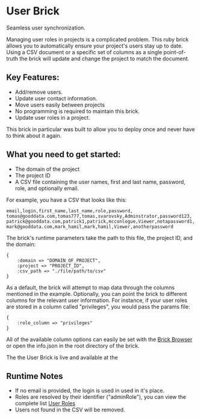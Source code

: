 User Brick
==========
Seamless user synchronization.

Managing user roles in projects is a complicated problem. This ruby brick allows you to automatically 
ensure your project's users stay up to date. Using a CSV document or a specific set of columns as a single point-of-truth 
the brick will update and change the project to match the document.

## Key Features:
- Add/remove users.
- Update user contact information.
- Move users easily between projects
- No programming is required to maintain this brick.
- Update user roles in a project.

This brick in particular was built to allow you to deploy once and never have to think about it again. 

## What you need to get started:
- The domain of the project
- The project ID
- A CSV file containing the user names, first and last name, password, role, and optionally email. 

For example, you have a CSV that looks like this:

    email,login,first_name,last_name,role,password,
    tomas@gooddata.com,tomas777,tomas,svarovsky,Adminstrator,password123,
    patrick@gooddata.com,patrick1,patrick,mcconlogue,Viewer,notapassword1,
    mark@gooddata.com,mark_hamil,mark,hamil,Viewer,anotherpassword
    
The brick's runtime parameters take the path to this file, the project ID, and the domain: 
   
    { 
        :domain => "DOMAIN_OF_PROJECT",
        :project => "PROJECT_ID",
        :csv_path => "./file/path/to/csv"
    }

As a default, the brick will attempt to map data through the columns mentioned in the example. Optionally, you can 
point the brick to different columns for the relevant user information. For instance, if your user roles 
are stored in a column called "privileges", you would pass the params file: 

    {
        :role_column => "privileges"
    }
    
All of the available column options can easily be set with the [Brick Browser](https://secure.getgooddata.com/labs/apps/brick_browser/index.html) or open the info.json in the root directory of the brick.
     
The the User Brick is live and available at the 

## Runtime Notes
- If no email is provided, the login is used in used in it's place.
- Roles are resolved by their identifier ("adminRole"), you can view the complete list [User Roles](https://support.gooddata.com/entries/23297728-User-Roles-Overview)
- Users not found in the CSV will be removed.





